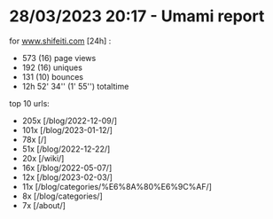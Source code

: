 # 28/03/2023 20:17 - Umami report
for www.shifeiti.com [24h] :

 - 573 (16) page views
 - 192 (16) uniques
 - 131 (10) bounces
 - 12h 52' 34'' (1' 55'') totaltime


top 10 urls:
 - 205x [/blog/2022-12-09/]
 - 101x [/blog/2023-01-12/]
 - 78x [/]
 - 51x [/blog/2022-12-22/]
 - 20x [/wiki/]
 - 16x [/blog/2022-05-07/]
 - 12x [/blog/2023-02-03/]
 - 11x [/blog/categories/%E6%8A%80%E6%9C%AF/]
 - 8x [/blog/categories/]
 - 7x [/about/]


